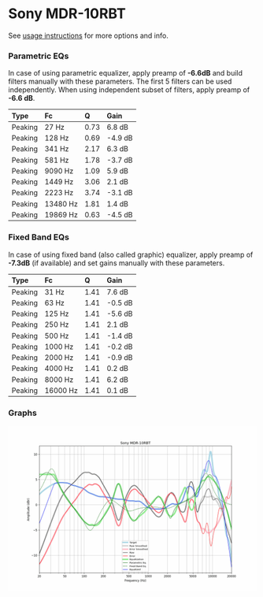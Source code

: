 # Sony MDR-10RBT
See [usage instructions](https://github.com/jaakkopasanen/AutoEq#usage) for more options and info.

### Parametric EQs
In case of using parametric equalizer, apply preamp of **-6.6dB** and build filters manually
with these parameters. The first 5 filters can be used independently.
When using independent subset of filters, apply preamp of **-6.6 dB**.

| Type    | Fc       |    Q | Gain    |
|:--------|:---------|:-----|:--------|
| Peaking | 27 Hz    | 0.73 | 6.8 dB  |
| Peaking | 128 Hz   | 0.69 | -4.9 dB |
| Peaking | 341 Hz   | 2.17 | 6.3 dB  |
| Peaking | 581 Hz   | 1.78 | -3.7 dB |
| Peaking | 9090 Hz  | 1.09 | 5.9 dB  |
| Peaking | 1449 Hz  | 3.06 | 2.1 dB  |
| Peaking | 2223 Hz  | 3.74 | -3.1 dB |
| Peaking | 13480 Hz | 1.81 | 1.4 dB  |
| Peaking | 19869 Hz | 0.63 | -4.5 dB |

### Fixed Band EQs
In case of using fixed band (also called graphic) equalizer, apply preamp of **-7.3dB**
(if available) and set gains manually with these parameters.

| Type    | Fc       |    Q | Gain    |
|:--------|:---------|:-----|:--------|
| Peaking | 31 Hz    | 1.41 | 7.6 dB  |
| Peaking | 63 Hz    | 1.41 | -0.5 dB |
| Peaking | 125 Hz   | 1.41 | -5.6 dB |
| Peaking | 250 Hz   | 1.41 | 2.1 dB  |
| Peaking | 500 Hz   | 1.41 | -1.4 dB |
| Peaking | 1000 Hz  | 1.41 | -0.2 dB |
| Peaking | 2000 Hz  | 1.41 | -0.9 dB |
| Peaking | 4000 Hz  | 1.41 | 0.2 dB  |
| Peaking | 8000 Hz  | 1.41 | 6.2 dB  |
| Peaking | 16000 Hz | 1.41 | 0.1 dB  |

### Graphs
![](./Sony%20MDR-10RBT.png)